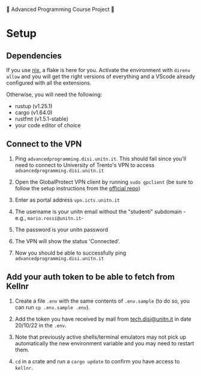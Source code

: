 🦀 Advanced Programming Course Project 🦀

# Setup

## Dependencies

If you use [nix](https://nixos.org), a flake is here for you. Activate the environment with `direnv allow` and you will get the right versions of everything and a VScode already configured with all the extensions.

Otherwise, you will need the following:
- rustup (v1.25.1)
- cargo (v1.64.0)
- rustfmt (v1.5.1-stable)
- your code editor of choice

## Connect to the VPN
1. Ping `advancedprogramming.disi.unitn.it`. This should fail since you'll need to connect to University of Trento's VPN to access `advancedprogramming.disi.unitn.it`

1.  Open the GlobalProtect VPN client by running `sudo gpclient` (be sure to follow the setup instructions from the [official repo](https://github.com/yuezk/GlobalProtect-openconnect))

1.  Enter as portal address `vpn.icts.unitn.it`

1.  The username is your unitn email without the "studenti" subdomain -e.g., `mario.rossi@unitn.it`-

1.  The password is your unitn password

1.  The VPN will show the status 'Connected'.

1.  Now you should be able to successfully ping `advancedprogramming.disi.unitn.it`

## Add your auth token to be able to fetch from Kellnr

1. Create a file `.env` with the same contents of `.env.sample` (to do so, you can run `cp .env.sample .env`).

1. Add the token you have received by mail from tech.disi@unitn.it in date 20/10/22 in the `.env`.

1. Note that previously active shells/terminal emulators may not pick up automatically the new environment variable and you may need to restart them.

1. `cd` in a crate and run a `cargo update` to confirm you have access to `kellnr`.
